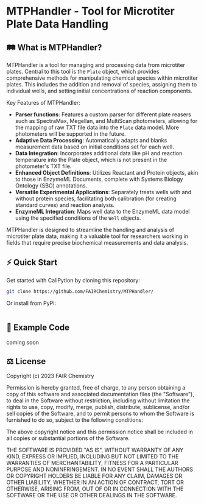 # MTPHandler - Tool for Microtiter Plate Data Handling

## 🛤 What is MTPHandler?

MTPHandler is a tool for managing and processing data from microtiter plates. Central to this tool is the `Plate` object, which provides comprehensive methods for manipulating chemical species within microtiter plates. This includes the addition and removal of species, assigning them to individual wells, and setting initial concentrations of reaction components.

Key Features of MTPHandler:

- __Parser functions__: Features a custom parser for different plate reasers such as SpectraMax, Megellan, and MultiScan photometers, allowing for the mapping of raw TXT file data into the `Plate` data model. More photometers will be supported in the future.
- __Adaptive Data Processing__: Automatically adapts and blanks measurement data based on initial conditions set for each well.
- __Data Integration__: Incorporates additional data like pH and reaction temperature into the Plate object, which is not present in the photometer's TXT file.
- __Enhanced Object Definitions__: Utilizes Reactant and Protein objects, akin to those in EnzymeML Documents, complete with Systems Biology Ontology (SBO) annotations.
- __Versatile Experimental Applications__: Separately treats wells with and without protein species, facilitating both calibration (for creating standard curves) and reaction analysis.
- __EnzymeML Integration__: Maps well data to the EnzymeML data model using the specified conditions of the `Well` objects.

MTPHandler is designed to streamline the handling and analysis of microtiter plate data, making it a valuable tool for researchers working in fields that require precise biochemical measurements and data analysis.

## ⚡️ Quick Start

Get started with CaliPytion by cloning this repository:

```Bash
git clone https://github.com/FAIRChemistry/MTPHandler/

```

Or install from PyPi:

```Bash
```

## 🔖 Example Code

coming soon

## ⚖️ License

Copyright (c) 2023 FAIR Chemistry

Permission is hereby granted, free of charge, to any person obtaining a copy of this software and associated documentation files (the "Software"), to deal in the Software without restriction, including without limitation the rights to use, copy, modify, merge, publish, distribute, sublicense, and/or sell copies of the Software, and to permit persons to whom the Software is furnished to do so, subject to the following conditions:

The above copyright notice and this permission notice shall be included in all copies or substantial portions of the Software.

THE SOFTWARE IS PROVIDED "AS IS", WITHOUT WARRANTY OF ANY KIND, EXPRESS OR IMPLIED, INCLUDING BUT NOT LIMITED TO THE WARRANTIES OF MERCHANTABILITY, FITNESS FOR A PARTICULAR PURPOSE AND NONINFRINGEMENT. IN NO EVENT SHALL THE AUTHORS OR COPYRIGHT HOLDERS BE LIABLE FOR ANY CLAIM, DAMAGES OR OTHER LIABILITY, WHETHER IN AN ACTION OF CONTRACT, TORT OR OTHERWISE, ARISING FROM, OUT OF OR IN CONNECTION WITH THE SOFTWARE OR THE USE OR OTHER DEALINGS IN THE SOFTWARE.
